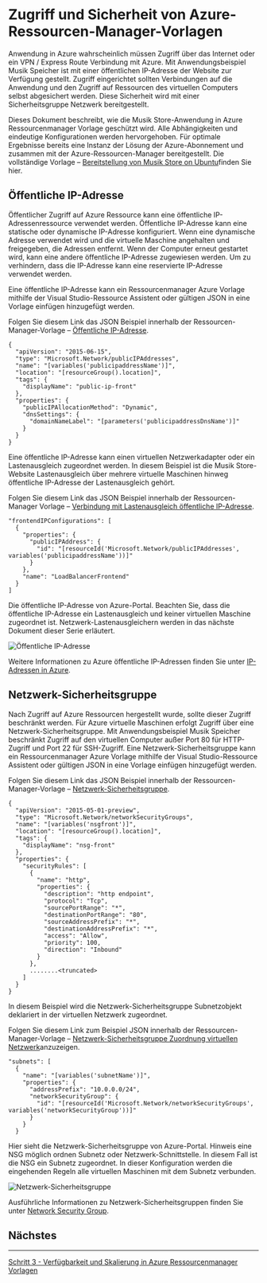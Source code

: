 <properties
   pageTitle="Zugriff und Sicherheit in Azure Ressourcenmanager Vorlagen | Microsoft Azure" 
   description="Azure Virtual Machine DotNet Core-Lernprogramm"
   services="virtual-machines-linux"
   documentationCenter="virtual-machines"
   authors="neilpeterson"
   manager="timlt"
   editor="tysonn"
   tags="azure-service-management"/>

<tags
   ms.service="virtual-machines-linux"
   ms.devlang="na"
   ms.topic="article"
   ms.tgt_pltfrm="vm-linux"
   ms.workload="infrastructure"
   ms.date="09/21/2016"
   ms.author="nepeters"/>

# <a name="access-and-security-in-azure-resource-manager-templates"></a>Zugriff und Sicherheit von Azure-Ressourcen-Manager-Vorlagen

Anwendung in Azure wahrscheinlich müssen Zugriff über das Internet oder ein VPN / Express Route Verbindung mit Azure. Mit Anwendungsbeispiel Musik Speicher ist mit einer öffentlichen IP-Adresse der Website zur Verfügung gestellt. Zugriff eingerichtet sollten Verbindungen auf die Anwendung und den Zugriff auf Ressourcen des virtuellen Computers selbst abgesichert werden. Diese Sicherheit wird mit einer Sicherheitsgruppe Netzwerk bereitgestellt. 

Dieses Dokument beschreibt, wie die Musik Store-Anwendung in Azure Ressourcenmanager Vorlage geschützt wird. Alle Abhängigkeiten und eindeutige Konfigurationen werden hervorgehoben. Für optimale Ergebnisse bereits eine Instanz der Lösung der Azure-Abonnement und zusammen mit der Azure-Ressourcen-Manager bereitgestellt. Die vollständige Vorlage – [Bereitstellung von Musik Store on Ubuntu](https://github.com/Microsoft/dotnet-core-sample-templates/tree/master/dotnet-core-music-linux)finden Sie hier.


## <a name="public-ip-address"></a>Öffentliche IP-Adresse

Öffentlicher Zugriff auf Azure Ressource kann eine öffentliche IP-Adressenressource verwendet werden. Öffentliche IP-Adresse kann eine statische oder dynamische IP-Adresse konfiguriert. Wenn eine dynamische Adresse verwendet wird und die virtuelle Maschine angehalten und freigegeben, die Adressen entfernt. Wenn der Computer erneut gestartet wird, kann eine andere öffentliche IP-Adresse zugewiesen werden. Um zu verhindern, dass die IP-Adresse kann eine reservierte IP-Adresse verwendet werden. 

Eine öffentliche IP-Adresse kann ein Ressourcenmanager Azure Vorlage mithilfe der Visual Studio-Ressource Assistent oder gültigen JSON in eine Vorlage einfügen hinzugefügt werden. 

Folgen Sie diesem Link das JSON Beispiel innerhalb der Ressourcen-Manager-Vorlage – [Öffentliche IP-Adresse](https://github.com/Microsoft/dotnet-core-sample-templates/blob/master/dotnet-core-music-linux/azuredeploy.json#L121).


```none
{
  "apiVersion": "2015-06-15",
  "type": "Microsoft.Network/publicIPAddresses",
  "name": "[variables('publicipaddressName')]",
  "location": "[resourceGroup().location]",
  "tags": {
    "displayName": "public-ip-front"
  },
  "properties": {
    "publicIPAllocationMethod": "Dynamic",
    "dnsSettings": {
      "domainNameLabel": "[parameters('publicipaddressDnsName')]"
    }
  }
}
```

Eine öffentliche IP-Adresse kann einen virtuellen Netzwerkadapter oder ein Lastenausgleich zugeordnet werden. In diesem Beispiel ist die Musik Store-Website Lastenausgleich über mehrere virtuelle Maschinen hinweg öffentliche IP-Adresse der Lastenausgleich gehört.

Folgen Sie diesem Link das JSON Beispiel innerhalb der Ressourcen-Manager Vorlage – [Verbindung mit Lastenausgleich öffentliche IP-Adresse](https://github.com/Microsoft/dotnet-core-sample-templates/blob/master/dotnet-core-music-linux/azuredeploy.json#L208).

```none
"frontendIPConfigurations": [
  {
    "properties": {
      "publicIPAddress": {
        "id": "[resourceId('Microsoft.Network/publicIPAddresses', variables('publicipaddressName'))]"
      }
    },
    "name": "LoadBalancerFrontend"
  }
]
```

Die öffentliche IP-Adresse von Azure-Portal. Beachten Sie, dass die öffentliche IP-Adresse ein Lastenausgleich und keiner virtuellen Maschine zugeordnet ist. Netzwerk-Lastenausgleichern werden in das nächste Dokument dieser Serie erläutert.

![Öffentliche IP-Adresse](./media/virtual-machines-linux-dotnet-core/pubip.png)

Weitere Informationen zu Azure öffentliche IP-Adressen finden Sie unter [IP-Adressen in Azure](../virtual-network/virtual-network-ip-addresses-overview-arm.md).

## <a name="network-security-group"></a>Netzwerk-Sicherheitsgruppe

Nach Zugriff auf Azure Ressourcen hergestellt wurde, sollte dieser Zugriff beschränkt werden. Für Azure virtuelle Maschinen erfolgt Zugriff über eine Netzwerk-Sicherheitsgruppe. Mit Anwendungsbeispiel Musik Speicher beschränkt Zugriff auf den virtuellen Computer außer Port 80 für HTTP-Zugriff und Port 22 für SSH-Zugriff. Eine Netzwerk-Sicherheitsgruppe kann ein Ressourcenmanager Azure Vorlage mithilfe der Visual Studio-Ressource Assistent oder gültigen JSON in eine Vorlage einfügen hinzugefügt werden.

Folgen Sie diesem Link das JSON Beispiel innerhalb der Ressourcen-Manager-Vorlage – [Netzwerk-Sicherheitsgruppe](https://github.com/Microsoft/dotnet-core-sample-templates/blob/master/dotnet-core-music-linux/azuredeploy.json#L68).

```none
{
  "apiVersion": "2015-05-01-preview",
  "type": "Microsoft.Network/networkSecurityGroups",
  "name": "[variables('nsgfront')]",
  "location": "[resourceGroup().location]",
  "tags": {
    "displayName": "nsg-front"
  },
  "properties": {
    "securityRules": [
      {
        "name": "http",
        "properties": {
          "description": "http endpoint",
          "protocol": "Tcp",
          "sourcePortRange": "*",
          "destinationPortRange": "80",
          "sourceAddressPrefix": "*",
          "destinationAddressPrefix": "*",
          "access": "Allow",
          "priority": 100,
          "direction": "Inbound"
        }
      },
      ........<truncated> 
    ]
  }
}
```

In diesem Beispiel wird die Netzwerk-Sicherheitsgruppe Subnetzobjekt deklariert in der virtuellen Netzwerk zugeordnet. 

Folgen Sie diesem Link zum Beispiel JSON innerhalb der Ressourcen-Manager-Vorlage – [Netzwerk-Sicherheitsgruppe Zuordnung virtuellen Netzwerk](https://github.com/Microsoft/dotnet-core-sample-templates/blob/master/dotnet-core-music-linux/azuredeploy.json#L158)anzuzeigen.


```none
"subnets": [
  {
    "name": "[variables('subnetName')]",
    "properties": {
      "addressPrefix": "10.0.0.0/24",
      "networkSecurityGroup": {
        "id": "[resourceId('Microsoft.Network/networkSecurityGroups', variables('networkSecurityGroup'))]"
      }
    }
  }
```

Hier sieht die Netzwerk-Sicherheitsgruppe von Azure-Portal. Hinweis eine NSG möglich ordnen Subnetz oder Netzwerk-Schnittstelle. In diesem Fall ist die NSG ein Subnetz zugeordnet. In dieser Konfiguration werden die eingehenden Regeln alle virtuellen Maschinen mit dem Subnetz verbunden.

![Netzwerk-Sicherheitsgruppe](./media/virtual-machines-linux-dotnet-core/nsg.png)

Ausführliche Informationen zu Netzwerk-Sicherheitsgruppen finden Sie unter [Network Security Group]( https://azure.microsoft.com/documentation/articles/virtual-networks-nsg/).

## <a name="next-step"></a>Nächstes

<hr>

[Schritt 3 - Verfügbarkeit und Skalierung in Azure Ressourcenmanager Vorlagen](./virtual-machines-linux-dotnet-core-4-availability-scale.md)
